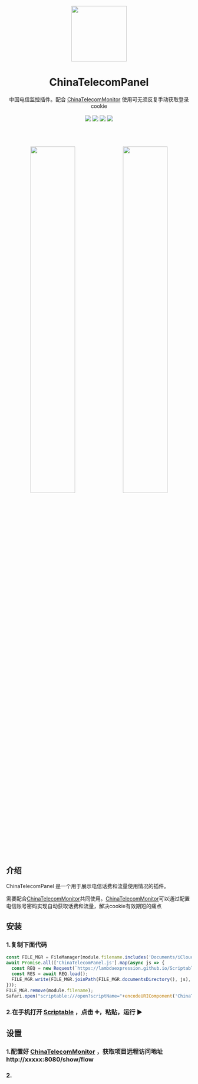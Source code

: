 <p align="center">
  <a href="https://github.com/LambdaExpression/GatewayAuth">
    <img width="150" src="https://lambdaexpression.github.io/ScriptablesComponent/ChinaTelecomPanel/logo.png">
  </a>
</p>

<h1 align="center">ChinaTelecomPanel</h1>

<div align="center">中国电信监控插件。配合 <a href="https://github.com/LambdaExpression/ChinaTelecomMonitor">ChinaTelecomMonitor</a> 使用可无须反复手动获取登录cookie</div>
<br/>
<div align="center">
    <a href="javascript:void(0)"><img src="https://img.shields.io/badge/language-node-orange.svg" /></a>
    <a href="javascript:void(0)"><img src="https://img.shields.io/badge/platform-ios-green.svg" /></a>
    <a href="javascript:void(0)"><img src="https://img.shields.io/badge/support-light|dark-hotpink.svg" /></a>
    <a href="javascript:void(0)"><img src="https://img.shields.io/badge/version-v1.0.0-royalblue.svg" /></a>
  
  
</div>
<br/>

<br/>
<br/>

<p align="center">
  <img width="49%" src="https://lambdaexpression.github.io/ScriptablesComponent/ChinaTelecomPanel/IMG_3101.png">
  <img width="49%" src="https://lambdaexpression.github.io/ScriptablesComponent/ChinaTelecomPanel/IMG_3102.png">
</p>

## 介绍

ChinaTelecomPanel 是一个用于展示电信话费和流量使用情况的插件。

需要配合[ChinaTelecomMonitor](https://github.com/LambdaExpression/ChinaTelecomMonitor)共同使用。[ChinaTelecomMonitor](https://github.com/LambdaExpression/ChinaTelecomMonitor)可以通过配置电信账号密码实现自动获取话费和流量，解决cookie有效期短的痛点


## 安装

### 1.复制下面代码

```js
const FILE_MGR = FileManager[module.filename.includes('Documents/iCloud~') ? 'iCloud' : 'local']();
await Promise.all(['ChinaTelecomPanel.js'].map(async js => {
  const REQ = new Request(`https://lambdaexpression.github.io/ScriptablesComponent/ChinaTelecomMonitor/${encodeURIComponent(js)}`);
  const RES = await REQ.load();
  FILE_MGR.write(FILE_MGR.joinPath(FILE_MGR.documentsDirectory(), js), RES);
}));
FILE_MGR.remove(module.filename);
Safari.open("scriptable:///open?scriptName="+encodeURIComponent('ChinaTelecomPanel'));
```

### 2.在手机打开 [Scriptable](scriptable:///add?scriptName=hello) ，点击 ➕，粘贴，运行 ▶️


## 设置

### 1.配置好 [ChinaTelecomMonitor](https://github.com/LambdaExpression/ChinaTelecomMonitor) ，获取项目远程访问地址 http://xxxxx:8080/show/flow

### 2.
